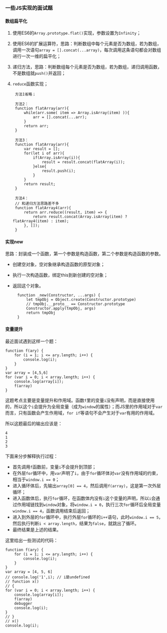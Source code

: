 ### 一些JS实现的面试题

#### 数组扁平化

1. 使用ES6的`Array.prototype.flat()`实现，参数设置为`Infinity`；
2. 使用ES6的扩展运算符，思路：判断数组中每个元素是否为数组，若为数组，调用一次语句`array = [].concat(...array)`，每次调用这条语句都会对数组进行一次一维的扁平化；
3. 递归方法，思路：判断数组每个元素是否为数组，若为数组，递归调用函数，不是数组就`push()`并返回；
4. `reduce`函数实现；

		方法1省略；
	
		方法2：
		function flatArray(arr){
			while(arr.some( item => Array.isArray(item) )){
				arr = [].concat(...arr);
			}
			return arr;
		}
		
		方法3：
		function flatArray(arr){
			var result = [];
			for(let i of arr){
				if(Array.isArray(i)){
					result = result.concat(flatArray(i));
				}else{
					result.push(i);
				}
			}
			return result;
		}
		
		方法4：
		// 和递归方法思路差不多
		function flatArray4(arr){
			return arr.reduce((result, item) => {
				return result.concat(Array.isArray(item) ? flatArray4(item) : item);
			}, []);
		}

#### 实现new

思路：封装成一个函数，第一个参数是构造函数，第二个参数是构造函数的参数。

- 创建空对象，空对象继承构造函数的原型对象；
- 执行一次构造函数，绑定this到新创建的空对象；
- 返回这个对象。

	    function _new(Constructor, ...args) {
	        let tmpObj = Object.create(Constructor.prototype)
	        // tmpObj.__proto__ == Constructor.prototype
	        Constructor.apply(tmpObj, args)
	        return tmpObj
	    }

#### 变量提升

最近面试遇到这样一个题：

    function f(ary) {
        for (i = 1; i <= ary.length; i++) {
            console.log(i);
        }
    }
    var array = [4,5,6]
	for (var i = 0; i < array.length; i++) {
		console.log(array[i]);
		f(array)
	}

这题考点主要是变量提升和作用域。函数`f`里的变量`i`没有声明，而是直接使用的，所以这个`i`会提升为全局变量（成为`window`的属性）；而JS里的作用域对于`var`而言，只有函数会产生作用域，`for if`等语句不会产生对于`var`有用的作用域。

所以这题最后的输出应该是：

	4
	1
	2
	3

下面来分步解释执行过程：

- 首先调用`f`函数前，变量`i`不会提升到顶部；
- 在外层`for`循环中，用`var`声明了`i`，由于`for`循环体对`var`没有作用域的约束，相当于`window.i == 0`；
- 进入循环体后，先输出`array[0] == 4`，然后调用`f(array)`，这是第一次外层循环；
- 进入函数体后，执行`for`循环，在函数体内没有`i`这个变量的声明，所以`i`会通过作用域链找到`window`对象，将`window.i = 0`，执行三次`for`循环后全局变量`window.i == 4`，函数调用结束后返回；
- 进入到外层的`for`循环中，执行外层`for`循环的`i++`语句，此时`window.i == 5`，然后执行判断`i < array.length`，结果为`false`，就跳出了循环。
- 最终结果是上述的结果。

这里给出一些测试的代码：

    function f(ary) {
        for (i = 1; i <= ary.length; i++) {
            console.log(i);
        }
    }
    var array = [4, 5, 6]
    // console.log('1',i); // i是undefined
    // function x()
    // {
    for (var i = 0; i < array.length; i++) {
        console.log(array[i]);
        f(array)
        debugger
        console.log(i);
    }
    // }
    // x()
    console.log(i);

